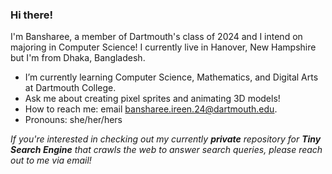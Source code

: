 ### Hi there!

I'm Bansharee, a member of Dartmouth's class of 2024 and I intend on majoring in Computer Science!
I currently live in Hanover, New Hampshire but I'm from Dhaka, Bangladesh.

- I’m currently learning Computer Science, Mathematics, and Digital Arts at Dartmouth College.
- Ask me about creating pixel sprites and animating 3D models!
- How to reach me: email bansharee.ireen.24@dartmouth.edu.
- Pronouns: she/her/hers

*If you're interested in checking out my currently **private** repository for **Tiny Search Engine** that crawls the web to answer search queries, please reach out to me via email!*
